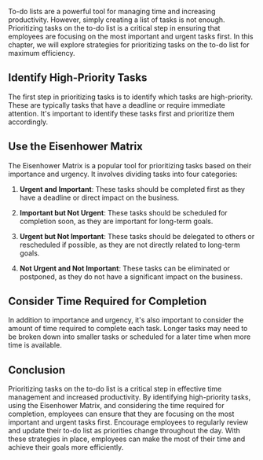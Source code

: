 
To-do lists are a powerful tool for managing time and increasing productivity. However, simply creating a list of tasks is not enough. Prioritizing tasks on the to-do list is a critical step in ensuring that employees are focusing on the most important and urgent tasks first. In this chapter, we will explore strategies for prioritizing tasks on the to-do list for maximum efficiency.

Identify High-Priority Tasks
----------------------------

The first step in prioritizing tasks is to identify which tasks are high-priority. These are typically tasks that have a deadline or require immediate attention. It's important to identify these tasks first and prioritize them accordingly.

Use the Eisenhower Matrix
-------------------------

The Eisenhower Matrix is a popular tool for prioritizing tasks based on their importance and urgency. It involves dividing tasks into four categories:

1. **Urgent and Important**: These tasks should be completed first as they have a deadline or direct impact on the business.

2. **Important but Not Urgent**: These tasks should be scheduled for completion soon, as they are important for long-term goals.

3. **Urgent but Not Important**: These tasks should be delegated to others or rescheduled if possible, as they are not directly related to long-term goals.

4. **Not Urgent and Not Important**: These tasks can be eliminated or postponed, as they do not have a significant impact on the business.

Consider Time Required for Completion
-------------------------------------

In addition to importance and urgency, it's also important to consider the amount of time required to complete each task. Longer tasks may need to be broken down into smaller tasks or scheduled for a later time when more time is available.

Conclusion
----------

Prioritizing tasks on the to-do list is a critical step in effective time management and increased productivity. By identifying high-priority tasks, using the Eisenhower Matrix, and considering the time required for completion, employees can ensure that they are focusing on the most important and urgent tasks first. Encourage employees to regularly review and update their to-do list as priorities change throughout the day. With these strategies in place, employees can make the most of their time and achieve their goals more efficiently.
